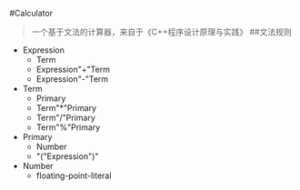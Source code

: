 #Calculator
>一个基于文法的计算器，来自于《C++程序设计原理与实践》
##文法规则
- Expression
	 - Term
	 - Expression"+"Term
	 - Expression"-"Term
- Term
	- Primary
	- Term"*"Primary
	- Term"/"Primary
	- Term"%"Primary
- Primary
    - Number
	- "("Expression")"
- Number
	- floating-point-literal 